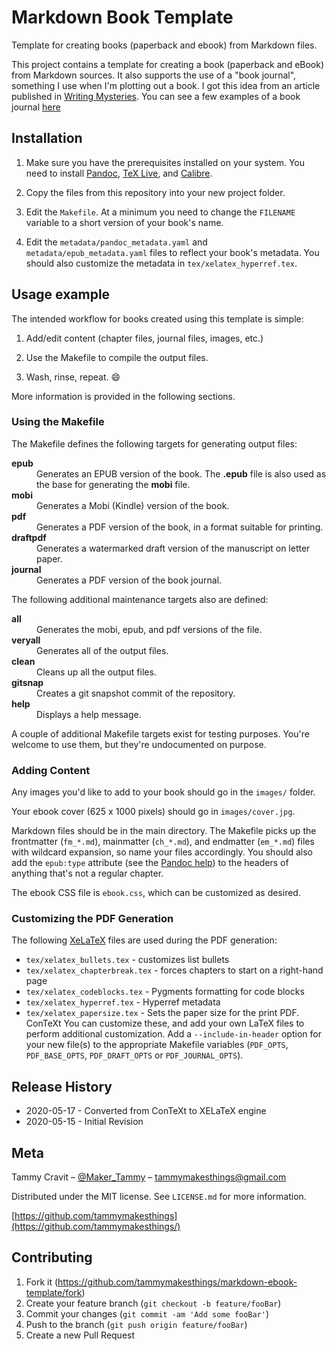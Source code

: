 # Markdown Book Template
Template for creating books (paperback and ebook) from Markdown files.

This project contains a template for creating a book (paperback and eBook)
from Markdown sources. It also supports the use of a "book journal",
something I use when I'm plotting out a book. I got this idea from an
article published in
[Writing Mysteries](https://www.amazon.com/Writing-Mysteries-Sue-Grafton/dp/1582971021/).
You can see a few examples of a book journal
[here](https://www.suegrafton.com/journal-notes.php)

## Installation

1. Make sure you have the prerequisites installed on your system. You need to
   install [Pandoc](https://pandoc.org), [TeX Live](https://www.tug.org/texlive/),
   and [Calibre](https://calibre-ebook.com).

2. Copy the files from this repository into your new project folder.

3. Edit the `Makefile`. At a minimum you need to change the `FILENAME` variable
   to a short version of your book's name.

4. Edit the ``metadata/pandoc_metadata.yaml`` and ``metadata/epub_metadata.yaml``
   files to reflect your book's metadata. You should also customize the metadata
   in ``tex/xelatex_hyperref.tex``.

## Usage example

The intended workflow for books created using this template is simple:

1. Add/edit content (chapter files, journal files, images, etc.)

2. Use the Makefile to compile the output files.

3. Wash, rinse, repeat. :smile:

More information is provided in the following sections.

### Using the Makefile

The Makefile defines the following targets for generating output files:

<dl>
<dt><strong>epub</strong></dt>
<dd>
Generates an EPUB version of the book. The <strong>.epub</strong>
file is also used as the base for generating the <strong>mobi</strong>
file.
</dd>
<dt><strong>mobi</strong></dt>
<dd>
Generates a Mobi (Kindle) version of the book.
</dd>
<dt><strong>pdf</strong></dt>
<dd>
Generates a PDF version of the book, in a format suitable for printing.
</dd>
<dt><strong>draftpdf</strong></dt>
<dd>
Generates a watermarked draft version of the manuscript on letter paper.
</dd>
<dt><strong>journal</strong></dt>
<dd>
Generates a PDF version of the book journal.
</dd>
</dl>

The following additional maintenance targets also are defined:

<dl>
<dt><strong>all</strong></dt>
<dd>Generates the mobi, epub, and pdf versions of the file.</dd>
<dt><strong>veryall</strong></dt>
<dd>Generates all of the output files.</dd>
<dt><strong>clean</strong></dt>
<dd>Cleans up all the output files.</dd>
<dt><strong>gitsnap</strong></dt>
<dd>Creates a git snapshot commit of the repository.</dd>
<dt><strong>help</strong></dt>
<dd>Displays a help message.</dd>
</dl>

A couple of additional Makefile targets exist for testing purposes. You're
welcome to use them, but they're undocumented on purpose.

### Adding Content

Any images you'd like to add to your book should go in the ``images/`` folder.

Your ebook cover (625 x 1000 pixels) should go in ``images/cover.jpg``.

Markdown files should be in the main directory. The Makefile picks up the
frontmatter (`fm_*.md`), mainmatter (`ch_*.md`), and endmatter (`em_*.md`)
files with wildcard expansion, so name your files accordingly. You should
also add the `epub:type` attribute (see the
[Pandoc help](https://pandoc.org/MANUAL.html#the-epubtype-attribute)) to
the headers of anything that's not a regular chapter.

The ebook CSS file is ``ebook.css``, which can be customized as desired.

### Customizing the PDF Generation

The following [XeLaTeX](https://en.wikipedia.org/wiki/XeTeX) files are used
during the PDF generation:

- ``tex/xelatex_bullets.tex`` - customizes list bullets
- ``tex/xelatex_chapterbreak.tex`` - forces chapters to start on a
right-hand page
- ``tex/xelatex_codeblocks.tex`` - Pygments formatting for code blocks
- ``tex/xelatex_hyperref.tex`` - Hyperref metadata
- ``tex/xelatex_papersize.tex`` - Sets the paper size for the print PDF.
ConTeXt
You can customize these, and add your own LaTeX files to perform additional
customization. Add a `--include-in-header` option for your new file(s) to the
appropriate Makefile variables (`PDF_OPTS`, `PDF_BASE_OPTS`, `PDF_DRAFT_OPTS`
or `PDF_JOURNAL_OPTS`).

## Release History

* 2020-05-17 - Converted from ConTeXt to XELaTeX engine
* 2020-05-15 - Initial Revision

## Meta

Tammy Cravit – [@Maker_Tammy](https://twitter.com/maker_tammy) – tammymakesthings@gmail.com

Distributed under the MIT license. See ``LICENSE.md`` for more information.

[https://github.com/tammymakesthings](https://github.com/tammymakesthings/)

## Contributing

1. Fork it (<https://github.com/tammymakesthings/markdown-ebook-template/fork>)
2. Create your feature branch (`git checkout -b feature/fooBar`)
3. Commit your changes (`git commit -am 'Add some fooBar'`)
4. Push to the branch (`git push origin feature/fooBar`)
5. Create a new Pull Request
